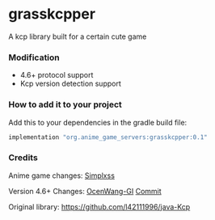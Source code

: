 # grasskcpper
A kcp library built for a certain cute game

### Modification
* 4.6+ protocol support
* Kcp version detection support

### How to add it to your project
Add this to your dependencies in the gradle build file:
```gradle
implementation "org.anime_game_servers:grasskcpper:0.1"
```

### Credits

Anime game changes: [Simplxss](https://github.com/Simplxss)

Version 4.6+ Changes: [OcenWang-GI](https://github.com/OcenWang-GI) [Commit](https://github.com/OcenWang-GI/AyakaPS-KCP/commit/921187d53f3cbab040699fb115e49a27efa5761a)

Original library: https://github.com/l42111996/java-Kcp
